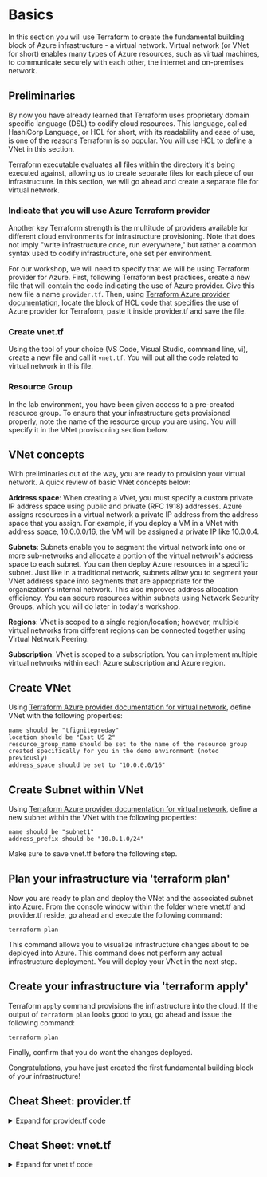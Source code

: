 # Basics
In this section you will use Terraform to create the fundamental building block of Azure infrastructure - a virtual network. Virtual network (or VNet for short) enables many types of Azure resources, such as virtual machines, to communicate securely with each other, the internet and on-premises network.

## Preliminaries
By now you have already learned that Terraform uses proprietary domain specific language (DSL) to codify cloud resources. This language, called HashiCorp Language, or HCL for short, with its readability and ease of use, is one of the reasons Terraform is so popular. You will use HCL to define a VNet in this section.

Terraform executable evaluates all files within the directory it's being executed against, allowing us to create separate files for each piece of our infrastructure. In this section, we will go ahead and create a separate file for virtual network.

### Indicate that you will use Azure Terraform provider
Another key Terraform strength is the multitude of providers available for different cloud environments for infrastructure provisioning. Note that does not imply "write infrastructure once, run everywhere," but rather a common syntax used to codify infrastructure, one set per environment.

For our workshop, we will need to specify that we will be using Terraform provider for Azure. First, following Terraform best practices, create a new file that will contain the code indicating the use of Azure provider. Give this new file a name ```provider.tf```. Then, using [Terraform Azure provider documentation](https://www.terraform.io/docs/providers/azurerm/index.html), locate the block of HCL code that specifies the use of Azure provider for Terraform, paste it inside provider.tf and save the file.

### Create vnet.tf
Using the tool of your choice (VS Code, Visual Studio, command line, vi), create a new file and call it ```vnet.tf```. You will put all the code related to virtual network in this file.

### Resource Group
In the lab environment, you have been given access to a pre-created resource group. To ensure that your infrastructure gets provisioned properly, note the name of the resource group you are using. You will specify it in the VNet provisioning section below.

## VNet concepts
With preliminaries out of the way, you are ready to provision your virtual network. A quick review of basic VNet concepts below:

**Address space**: When creating a VNet, you must specify a custom private IP address space using public and private (RFC 1918) addresses. Azure assigns resources in a virtual network a private IP address from the address space that you assign. For example, if you deploy a VM in a VNet with address space, 10.0.0.0/16, the VM will be assigned a private IP like 10.0.0.4.

**Subnets**: Subnets enable you to segment the virtual network into one or more sub-networks and allocate a portion of the virtual network's address space to each subnet. You can then deploy Azure resources in a specific subnet. Just like in a traditional network, subnets allow you to segment your VNet address space into segments that are appropriate for the organization's internal network. This also improves address allocation efficiency. You can secure resources within subnets using Network Security Groups, which you will do later in today's workshop.

**Regions**: VNet is scoped to a single region/location; however, multiple virtual networks from different regions can be connected together using Virtual Network Peering.

**Subscription**: VNet is scoped to a subscription. You can implement multiple virtual networks within each Azure subscription and Azure region.

## Create VNet
Using [Terraform Azure provider documentation for virtual network](https://www.terraform.io/docs/providers/azurerm/r/virtual_network.html), define VNet with the following properties:

```
name should be "tfignitepreday"
location should be "East US 2"
resource_group_name should be set to the name of the resource group created specifically for you in the demo environment (noted previously)
address_space should be set to "10.0.0.0/16"
```

## Create Subnet within VNet
Using [Terraform Azure provider documentation for virtual network](https://www.terraform.io/docs/providers/azurerm/r/virtual_network.html), define a new subnet within the VNet with the following properties:

```
name should be "subnet1"
address_prefix should be "10.0.1.0/24"
```

Make sure to save vnet.tf before the following step.

## Plan your infrastructure via 'terraform plan'
Now you are ready to plan and deploy the VNet and the associated subnet into Azure. From the console window within the folder where vnet.tf and provider.tf reside, go ahead and execute the following command:

```terraform plan```

This command allows you to visualize infrastructure changes about to be deployed into Azure. This command does not perform any actual infrastructure deployment. You will deploy your VNet in the next step.

## Create your infrastructure via 'terraform apply'
Terraform ```apply``` command provisions the infrastructure into the cloud. If the output of ```terraform plan``` looks good to you, go ahead and issue the following command:

```terraform plan```

Finally, confirm that you do want the changes deployed.

Congratulations, you have just created the first fundamental building block of your infrastructure!

## Cheat Sheet: provider.tf
<details>
<summary>
Expand for provider.tf code
</summary>

```
# Configure the Azure Provider
provider "azurerm" {
  # whilst the `version` attribute is optional, we recommend pinning to a given version of the Provider
  version = "=1.34.0"
}
```
</details>

## Cheat Sheet: vnet.tf
<details>
<summary>Expand for vnet.tf code</summary>

```
resource "azurerm_virtual_network" "predayvnet" {
  name                = "tfignitepreday"
  location            = "East US 2"
  resource_group_name = "<<<NAME OF YOUR ASSIGNED RESOURCE GROUP>>>"
  address_space       = ["10.0.0.0/16"]

  subnet {
    name           = "subnet1"
    address_prefix = "10.0.1.0/24"
  }
```
</details>
